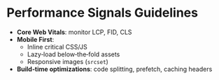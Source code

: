 # Performance Signals Guidelines

- **Core Web Vitals**: monitor LCP, FID, CLS  
- **Mobile First**:  
  - Inline critical CSS/JS  
  - Lazy‑load below‑the‑fold assets  
  - Responsive images (`srcset`)
- **Build‑time optimizations**: code splitting, prefetch, caching headers